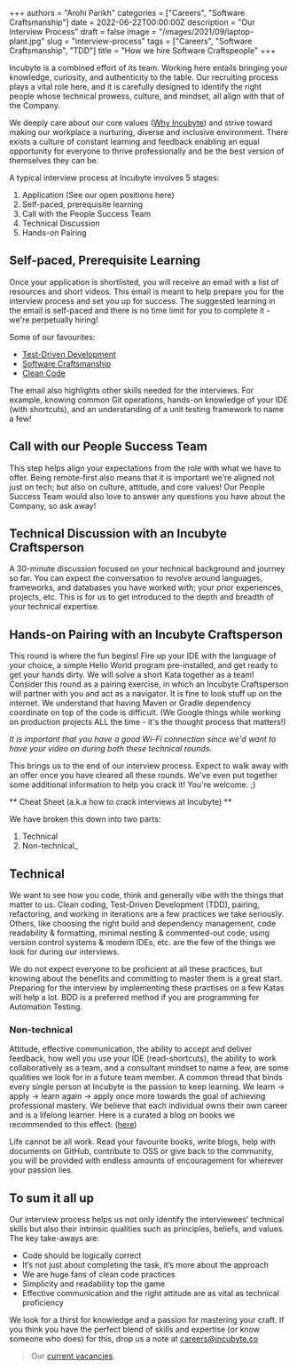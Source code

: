 +++
authors = "Arohi Parikh"
categories = ["Careers", "Software Craftsmanship"]
date = 2022-06-22T00:00:00Z
description = "Our Interview Process"
draft = false
image = "/images/2021/09/laptop-plant.jpg"
slug = "interview-process"
tags = ["Careers", "Software Craftsmanship", "TDD"]
title = "How we hire Software Craftspeople"
+++

Incubyte is a combined effort of its team. Working here entails bringing your knowledge, curiosity, and authenticity to the table. Our recruiting process plays a vital role here, and it is carefully designed to identify the right people whose technical prowess, culture, and mindset, all align with that of the Company.

We deeply care about our core values ([Why Incubyte](https://blog.incubyte.co/blog/why-incubyte/)) and strive toward making our workplace a nurturing, diverse and inclusive environment. There exists a culture of constant learning and feedback enabling an equal opportunity for everyone to thrive professionally and be the best version of themselves they can be.

A typical interview process at Incubyte involves 5 stages:

1. Application (See our open positions here)
2. Self-paced, prerequisite learning
3. Call with the People Success Team
4. Technical Discussion
5. Hands-on Pairing

## Self-paced, Prerequisite Learning
Once your application is shortlisted, you will receive an email with a list of resources and short videos. This email is meant to help prepare you for the interview process and set you up for success. The suggested learning in the email is self-paced and there is no time limit for you to complete it - we're perpetually hiring!

Some of our favourites: 
- [Test-Driven Development](https://www.youtube.com/watch?v=qkblc5WRn-U)
- [Software Craftsmanship](https://www.youtube.com/watch?v=c07uQGBZl0A)
- [Clean Code](https://www.youtube.com/watch?v=zV079g7Irks&feature=emb_imp_woyt)

The email also highlights other skills needed for the interviews. For example, knowing common Git operations, hands-on knowledge of your IDE (with shortcuts), and an understanding of a unit testing framework to name a few!

## Call with our People Success Team
This step helps align your expectations from the role with what we have to offer. Being remote-first also means that it is important we're aligned not just on tech; but also on culture, attitude, and core values! Our People Success Team would also love to answer any questions you have about the Company, so ask away!

## Technical Discussion with an Incubyte Craftsperson
A 30-minute discussion focused on your technical background and journey so far. You can expect the conversation to revolve around languages, frameworks, and databases you have worked with; your prior experiences, projects, etc. This is for us to get introduced to the depth and breadth of your technical expertise.

## Hands-on Pairing with an Incubyte Craftsperson
This round is where the fun begins! Fire up your IDE with the language of your choice, a simple Hello World program pre-installed, and get ready to get your hands dirty. We will solve a short Kata together as a team! Consider this round as a pairing exercise, in which an Incubyte Craftsperson will partner with you and act as a navigator. It is fine to look stuff up on the internet. We understand that having Maven or Gradle dependency coordinate on top of the code is difficult. (We Google things while working on production projects ALL the time - it's the thought process that matters!)

*It is important that you have a good Wi-Fi connection since we'd want to have your video on during both these technical rounds.*

This brings us to the end of our interview process. Expect to walk away with an offer once you have cleared all these rounds. We've even put together some additional information to help you crack it! You're welcome. ;)

** Cheat Sheet (a.k.a how to crack interviews at Incubyte) **

We have broken this down into two parts:

1. Technical
2. Non-technical_ 

## Technical
We want to see how you code, think and generally vibe with the things that matter to us. Clean coding, Test-Driven Development (TDD), pairing, refactoring, and working in iterations are a few practices we take seriously. Others, like choosing the right build and dependency management, code readability & formatting, minimal nesting & commented-out code, using version control systems & modern IDEs, etc. are the few of the things we look for during our interviews.

We do not expect everyone to be proficient at all these practices, but knowing about the benefits and committing to master them is a great start. Preparing for the interview by implementing these practises on a few Katas will help a lot. BDD is a preferred method if you are programming for Automation Testing.


### Non-technical
Attitude, effective communication, the ability to accept and deliver feedback, how well you use your IDE (read-shortcuts), the ability to work collaboratively as a team, and a consultant mindset to name a few, are some qualities we look for in a future team member. A common thread that binds every single person at Incubyte is the passion to keep learning. We learn -> apply -> learn again -> apply once more towards the goal of achieving professional mastery. We believe that each individual owns their own career and is a lifelong learner. Here is a curated a blog on books we recommended to this effect: ([here](https://blog.incubyte.co/blog/books-we-believe-should-be-on-your-bookshelf-and-read-them-too/)) 

Life cannot be all work. Read your favourite books, write blogs, help with documents on GitHub, contribute to OSS or give back to the community, you will be provided with endless amounts of encouragement for wherever your passion lies.

## To sum it all up

Our interview process helps us not only identify the interviewees’ technical skills but also their intrinsic qualities such as principles, beliefs, and values. The key take-aways are:

- Code should be logically correct
- It’s not just about completing the task, it’s more about the approach
- We are huge fans of clean code practices
- Simplicity and readability top the game
- Effective communication and the right attitude are as vital as technical proficiency

We look for a thirst for knowledge and a passion for mastering your craft. If you think you have the perfect blend of skills and expertise (or know someone who does) for this, drop us a note at careers@incubyte.co


> Our [current vacancies](https://incubyte.co/careers).
